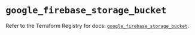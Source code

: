 # `google_firebase_storage_bucket`

Refer to the Terraform Registry for docs: [`google_firebase_storage_bucket`](https://registry.terraform.io/providers/hashicorp/google-beta/5.36.0/docs/resources/google_firebase_storage_bucket).
